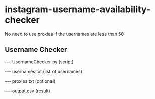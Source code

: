 # instagram-username-availability-checker

No need to use proxies if the usernames are less than 50

## Username Checker

--- UsernameChecker.py  (script)

--- usernames.txt (list of usernames)

--- proxies.txt (optional)

--- output.csv (result)
